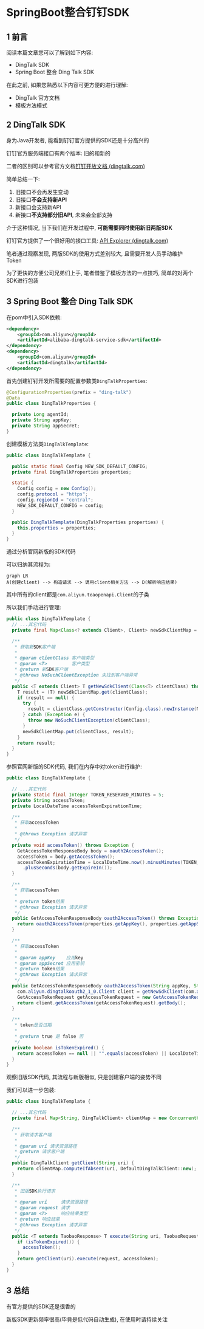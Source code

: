 # SpringBoot整合钉钉SDK

## 1 前言

阅读本篇文章您可以了解到如下内容:

- DingTalk SDK
- Spring Boot 整合 Ding Talk SDK

在此之前, 如果您熟悉以下内容可更方便的进行理解:

- DingTalk 官方文档
- 模板方法模式

## 2 DingTalk SDK

身为Java开发者, 能看到钉钉官方提供的SDK还是十分高兴的

钉钉官方服务端接口有两个版本: 旧的和新的

二者的区别可以参考官方文档[钉钉开放文档 (dingtalk.com)](https://open.dingtalk.com/document/orgapp-server/differences-between-server-apis-and-new-server-apis)

简单总结一下:

1. 旧接口不会再发生变动
2. 旧接口**不会支持新API**
3. 新接口会支持新API
4. 新接口**不支持部分旧API**, 未来会全部支持

介于这种情况, 当下我们在开发过程中, **可能需要同时使用新旧两版SDK**

钉钉官方提供了一个很好用的接口工具: [API Explorer (dingtalk.com)](https://open-dev.dingtalk.com/apiExplorer?spm=ding_open_doc.document.0.0.702d722fEcr2Hb#/?devType=org&api=oauth2_1.0%23CreateJsapiTicket)

笔者通过观察发现, 两版SDK的使用方式差别较大, 且需要开发人员手动维护Token

为了更快的方便公司兄弟们上手, 笔者借鉴了模板方法的一点技巧, 简单的对两个SDK进行包装

## 3 Spring Boot 整合 Ding Talk SDK

在pom中引入SDK依赖:

```xml
<dependency>
    <groupId>com.aliyun</groupId>
    <artifactId>alibaba-dingtalk-service-sdk</artifactId>
</dependency>
<dependency>
    <groupId>com.aliyun</groupId>
    <artifactId>dingtalk</artifactId>
</dependency>
```

首先创建钉钉开发所需要的配置参数类`DingTalkProperties`:

```java
@ConfigurationProperties(prefix = "ding-talk")
@Data
public class DingTalkProperties {

  private Long agentId;
  private String appKey;
  private String appSecret;
}
```

创建模板方法类`DingTalkTemplate`:

```java
public class DingTalkTemplate {

  public static final Config NEW_SDK_DEFAULT_CONFIG;
  private final DingTalkProperties properties;

  static {
    Config config = new Config();
    config.protocol = "https";
    config.regionId = "central";
    NEW_SDK_DEFAULT_CONFIG = config;
  }

  public DingTalkTemplate(DingTalkProperties properties) {
    this.properties = properties;
  }
}
```

通过分析官网新版的SDK代码

可以归纳其流程为:

```mermaid
graph LR
A(创建client) --> 构造请求 --> 调用client相关方法 --> D(解析响应结果)
```

其中所有的client都是`com.aliyun.teaopenapi.Client`的子类

所以我们手动进行管理:

```java
public class DingTalkTemplate {
  // ...其它代码
  private final Map<Class<? extends Client>, Client> newSdkClientMap = new ConcurrentHashMap<>();

  /**
   * 获取新SDK客户端
   *
   * @param clientClass 客户端类型
   * @param <T>         客户类型
   * @return 新SDK客户端
   * @throws NoSuchClientException 未找到客户端异常
   */
  public <T extends Client> T getNewSdkClient(Class<T> clientClass) throws NoSuchClientException {
    T result = (T) newSdkClientMap.get(clientClass);
    if (result == null) {
      try {
        result = clientClass.getConstructor(Config.class).newInstance(NEW_SDK_DEFAULT_CONFIG);
      } catch (Exception e) {
        throw new NoSuchClientException(clientClass);
      }
      newSdkClientMap.put(clientClass, result);
    }
    return result;
  }
}
```

参照官网新版的SDK代码, 我们在内存中对token进行维护:

```java
public class DingTalkTemplate {

  // ...其它代码
  private static final Integer TOKEN_RESERVED_MINUTES = 5;
  private String accessToken;
  private LocalDateTime accessTokenExpirationTime;

  /**
   * 获取accessToken
   *
   * @throws Exception 请求异常
   */
  private void accessToken() throws Exception {
    GetAccessTokenResponseBody body = oauth2AccessToken();
    accessToken = body.getAccessToken();
    accessTokenExpirationTime = LocalDateTime.now().minusMinutes(TOKEN_RESERVED_MINUTES)
      .plusSeconds(body.getExpireIn());
  }

  /**
   * 获取accessToken
   *
   * @return token结果
   * @throws Exception 请求异常
   */
  public GetAccessTokenResponseBody oauth2AccessToken() throws Exception {
    return oauth2AccessToken(properties.getAppKey(), properties.getAppSecret());
  }

  /**
   * 获取accessToken
   *
   * @param appKey    应用key
   * @param appSecret 应用密钥
   * @return token结果
   * @throws Exception 请求异常
   */
  public GetAccessTokenResponseBody oauth2AccessToken(String appKey, String appSecret) throws Exception {
    com.aliyun.dingtalkoauth2_1_0.Client client = getNewSdkClient(com.aliyun.dingtalkoauth2_1_0.Client.class);
    GetAccessTokenRequest getAccessTokenRequest = new GetAccessTokenRequest().setAppKey(appKey).setAppSecret(appSecret);
    return client.getAccessToken(getAccessTokenRequest).getBody();
  }

  /**
   * token是否过期
   *
   * @return true 是 false 否
   */
  private boolean isTokenExpired() {
    return accessToken == null || "".equals(accessToken) || LocalDateTime.now().isAfter(accessTokenExpirationTime);
  }
}
```

观察旧版SDK代码, 其流程与新版相似, 只是创建客户端的姿势不同

我们可以进一步包装:

```java
public class DingTalkTemplate {

  // ...其它代码
  private final Map<String, DingTalkClient> clientMap = new ConcurrentHashMap<>();

  /**
   * 获取请求客户端
   *
   * @param uri 请求资源路径
   * @return 请求客户端
   */
  public DingTalkClient getClient(String uri) {
    return clientMap.computeIfAbsent(uri, DefaultDingTalkClient::new);
  }

  /**
   * 旧版SDK执行请求
   *
   * @param uri     请求资源路径
   * @param request 请求
   * @param <T>     响应结果类型
   * @return 响应结果
   * @throws Exception 请求异常
   */
  public <T extends TaobaoResponse> T execute(String uri, TaobaoRequest<T> request) throws Exception {
    if (isTokenExpired()) {
      accessToken();
    }
    return getClient(uri).execute(request, accessToken);
  }
}
```

## 3 总结

有官方提供的SDK还是很香的

新版SDK更新频率很高(毕竟是低代码自动生成), 在使用时请持续关注
